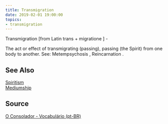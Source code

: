 ```yaml
---
title: Transmigration
date: 2019-02-01 19:00:00
topics:
- transmigration 
---
```


Transmigration [from Latin trans + migratione ] - 

The act or effect of transmigrating (passing), passing (the Spirit) from one
body to another. See: Metempsychosis , Reincarnation .
 
## See Also
[Spiritism](/spiritism)  
[Mediumship](/spiritism/mediumship)   

## Source
[O Consolador - Vocabulário (pt-BR)](http://www.oconsolador.com.br/linkfixo/vocabulario/principal.html)
